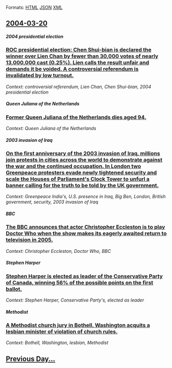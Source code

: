 
Formats: [HTML](2004/03/20/index.html)  [JSON](2004/03/20/index.json)  [XML](2004/03/20/index.xml)  

## [2004-03-20](/news/2004/03/20/index.md)

##### 2004 presidential election
### [ ROC presidential election: Chen Shui-bian is declared the winner over Lien Chan by fewer than 30,000 votes of nearly 13,000,000 cast (0.25%). Lien calls the result unfair and demands it be voided. A controversial referendum is invalidated by low turnout. ](/news/2004/03/20/roc-presidential-election-chen-shui-bian-is-declared-the-winner-over-lien-chan-by-fewer-than-30-000-votes-of-nearly-13-000-000-cast-0-25.md)
_Context: controversial referendum, Lien Chan, Chen Shui-bian, 2004 presidential election_

##### Queen Juliana of the Netherlands
### [ Former Queen Juliana of the Netherlands dies aged 94. ](/news/2004/03/20/former-queen-juliana-of-the-netherlands-dies-aged-94.md)
_Context: Queen Juliana of the Netherlands_

##### 2003 invasion of Iraq
### [ On the first anniversary of the 2003 invasion of Iraq, millions join protests in cities across the world to demonstrate against the war and the continued occupation. In London two Greenpeace protesters evade newly tightened security and scale the Houses of Parliament's Clock Tower to unfurl a banner calling for the truth to be told by the UK government. ](/news/2004/03/20/on-the-first-anniversary-of-the-2003-invasion-of-iraq-millions-join-protests-in-cities-across-the-world-to-demonstrate-against-the-war-and.md)
_Context: Greenpeace India's, U.S. presence in Iraq, Big Ben, London, British government, security, 2003 invasion of Iraq_

##### BBC
### [ The BBC announces that actor Christopher Eccleston is to play Doctor Who when the show makes its eagerly awaited return to television in 2005. ](/news/2004/03/20/the-bbc-announces-that-actor-christopher-eccleston-is-to-play-doctor-who-when-the-show-makes-its-eagerly-awaited-return-to-television-in-20.md)
_Context: Christopher Eccleston, Doctor Who, BBC_

##### Stephen Harper
### [ Stephen Harper is elected as leader of the Conservative Party of Canada, winning 56% of the possible points on the first ballot. ](/news/2004/03/20/stephen-harper-is-elected-as-leader-of-the-conservative-party-of-canada-winning-56-of-the-possible-points-on-the-first-ballot.md)
_Context: Stephen Harper, Conservative Party's, elected as leader_

##### Methodist
### [ A Methodist church jury in Bothell, Washington acquits a lesbian minister of violation of church rules. ](/news/2004/03/20/a-methodist-church-jury-in-bothell-washington-acquits-a-lesbian-minister-of-violation-of-church-rules.md)
_Context: Bothell, Washington, lesbian, Methodist_

## [Previous Day...](/news/2004/03/19/index.md)

